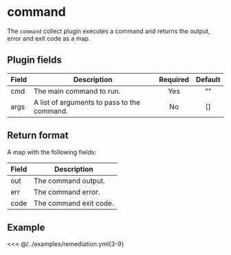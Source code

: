 # command

The `command` collect plugin executes a command and returns the output, error and exit code as a map.

## Plugin fields

| Field | Description                                 | Required | Default |
| ----- | ------------------------------------------- | :------: | :-----: |
| cmd   | The main command to run.                    |   Yes    |   ""    |
| args  | A list of arguments to pass to the command. |    No    |   []    |

<Content :page-key="$site.pages.find(p => p.path === '/reference/common/collect.html').key"/>

## Return format

A map with the following fields:

| Field | Description |
| ----- | ----------- |
| out   | The command output. |
| err   | The command error. |
| code  | The command exit code. |

## Example

<<< @/../examples/remediation.yml{3-9}
